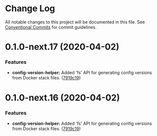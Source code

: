 # Change Log

All notable changes to this project will be documented in this file.
See [Conventional Commits](https://conventionalcommits.org) for commit guidelines.

# 0.1.0-next.17 (2020-04-02)


### Features

* **config-version-helper:** Added 'fs' API for generating config versions from Docker stack files. ([7919c19](https://github.com/thrashplay/incubator-node/commit/7919c19b46ecee64d206b59a14f800b3cace2929))





# 0.1.0-next.16 (2020-04-02)


### Features

* **config-version-helper:** Added 'fs' API for generating config versions from Docker stack files. ([7919c19](https://github.com/thrashplay/incubator-node/commit/7919c19b46ecee64d206b59a14f800b3cace2929))
